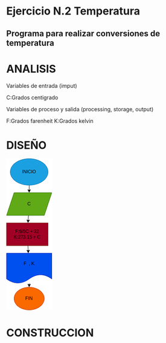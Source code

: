 # Ejercicio N.2 Temperatura

## Programa para realizar conversiones de temperatura 

# ANALISIS

Variables de entrada (imput)

C:Grados centigrado

Variables de proceso y salida (processing, storage, output)

F:Grados farenheit
K:Grados kelvin

# DISEÑO

![Diagrama de flujo](diagrama.png "Diagrama de flujo")

# CONSTRUCCION